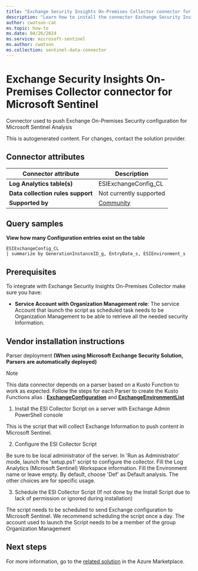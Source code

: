 ```yaml
---
title: "Exchange Security Insights On-Premises Collector connector for Microsoft Sentinel"
description: "Learn how to install the connector Exchange Security Insights On-Premises Collector to connect your data source to Microsoft Sentinel."
author: cwatson-cat
ms.topic: how-to
ms.date: 04/26/2024
ms.service: microsoft-sentinel
ms.author: cwatson
ms.collection: sentinel-data-connector
---
```


# Exchange Security Insights On-Premises Collector connector for Microsoft Sentinel

Connector used to push Exchange On-Premises Security configuration for Microsoft Sentinel Analysis

This is autogenerated content. For changes, contact the solution provider.

## Connector attributes

| Connector attribute | Description |
| --- | --- |
| **Log Analytics table(s)** | ESIExchangeConfig_CL<br/> |
| **Data collection rules support** | Not currently supported |
| **Supported by** | [Community](https://github.com/Azure/Azure-Sentinel/issues) |

## Query samples

**View how many Configuration entries exist on the table**

   ```kusto
ESIExchangeConfig_CL 
   | summarize by GenerationInstanceID_g, EntryDate_s, ESIEnvironment_s
   ```



## Prerequisites

To integrate with Exchange Security Insights On-Premises Collector make sure you have: 

- **Service Account with Organization Management role**: The service Account that launch the script as scheduled task needs to be Organization Management to be able to retrieve all the needed security Information.


## Vendor installation instructions

Parser deployment **(When using Microsoft Exchange Security Solution, Parsers are automatically deployed)**

> [!NOTE]
   >  This data connector depends on a parser based on a Kusto Function to work as expected. Follow the steps for each Parser to create the Kusto Functions alias : [**ExchangeConfiguration**](https://aka.ms/sentinel-ESI-ExchangeConfiguration-OnPrem-parser) and [**ExchangeEnvironmentList**](https://aka.ms/sentinel-ESI-ExchangeEnvironmentList-OnPrem-parser)


1. Install the ESI Collector Script on a server with Exchange Admin PowerShell console

This is the script that will collect Exchange Information to push content in Microsoft Sentinel.
 


2. Configure the ESI Collector Script

Be sure to be local administrator of the server.
In 'Run as Administrator' mode, launch the 'setup.ps1' script to configure the collector.
 Fill the Log Analytics (Microsoft Sentinel) Workspace information.
 Fill the Environment name or leave empty. By default, choose 'Def' as Default analysis. The other choices are for specific usage.



3. Schedule the ESI Collector Script (If not done by the Install Script due to lack of permission or ignored during installation)

The script needs to be scheduled to send Exchange configuration to Microsoft Sentinel.
 We recommend scheduling the script once a day.
 The account used to launch the Script needs to be a member of the group Organization Management



## Next steps

For more information, go to the [related solution](https://azuremarketplace.microsoft.com/en-us/marketplace/apps/microsoftsentinelcommunity.azure-sentinel-solution-exchangesecurityinsights?tab=Overview) in the Azure Marketplace.
